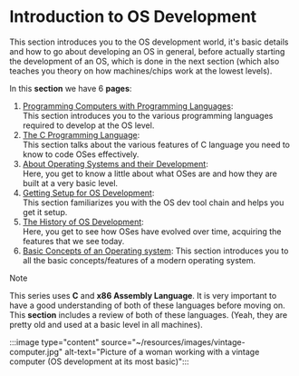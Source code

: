 # Introduction to OS Development

This section introduces you to the OS development world, it's basic details and how to go about developing an OS in general, before actually starting the development of an OS, which is done in the next section (which also teaches you theory on how machines/chips work at the lowest levels).

In this **section** we have 6 **pages**:

1. [Programming Computers with Programming Languages](2_Programming.md):  
   This section introduces you to the various programming languages required to develop at the OS level.
2. [The C Programming Language](3_C_lang.md):  
   This section talks about the various features of C language you need to know to code OSes effectively.
3. [About Operating Systems and their Development](4_About_OSDev.md):  
   Here, you get to know a little about what OSes are and how they are built at a very basic level.
4. [Getting Setup for OS Development](5_OSDev_Setup.md):  
   This section familiarizes you with the OS dev tool chain and helps you get it setup.
5. [The History of OS Development](6_OSDev_History.md):  
   Here, you get to see how OSes have evolved over time, acquiring the features that we see today.
6. [Basic Concepts of an Operating system](7_Basic_OS_Concepts.md):
   This section introduces you to all the basic concepts/features of a modern operating system.

> [!NOTE]
> This series uses **C** and **x86 Assembly Language**. It is very important to have a good understanding of both of these languages before moving on. This **section** includes a review of both of these languages. (Yeah, they are pretty old and used at a basic level in all machines).

:::image type="content" source="~/resources/images/vintage-computer.jpg" alt-text="Picture of a woman working with a vintage computer (OS development at its most basic)":::
